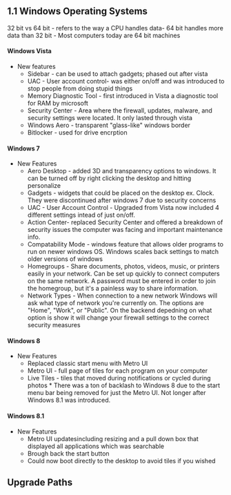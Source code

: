 ## 1.1 Windows Operating Systems 

32 bit vs 64 bit 
    - refers to the way a CPU handles data- 64 bit handles more data than 32 bit
    - Most computers today are 64 bit machines
#### Windows Vista  
 * New features
    * Sidebar - can be used to attach gadgets; phased out after vista
    * UAC - User account control- was either on/off and was introduced to stop people from doing stupid things
    * Memory Diagnostic Tool - first introduced in Vista a diagnostic tool for RAM by microsoft
    * Security Center - Area where the firewall, updates, malware, and security settings were located. It only lasted through vista
    * Windows Aero - transparent "glass-like" windows border
    * Bitlocker - used for drive encrption 
 
 #### Windows 7
  * New Features
       * Aero Desktop - added 3D and transparency options to windows. It can be turned off by right clicking the desktop and hitting personalize
       * Gadgets - widgets that could be placed on the desktop ex. Clock. They were discontinued after windows 7 due to security concerns
       * UAC - User Account Control - Upgraded from Vista now included 4 different settings intead of just on/off. 
       * Action Center- replaced Security Center and offered a breakdown of security issues the computer was facing and important maintenance info. 
       * Compatability Mode - windows feature that allows older programs to run on newer windows OS. Windows scales back settings to match older versions of windows
       * Homegroups - Share documents, photos, videos, music, or printers easily in your network. Can be set up quickly to connect computers on the same network. A password must be entered in order to join the homegroup, but it's a painless way to share information.
       * Network Types - When connection to a new network Windows will ask what type of network you're currently on. The options are "Home", "Work", or "Public". On the backend depedning on what option is show it will change your firewall settings to the correct security measures
       
 #### Windows 8 
   * New Features
        * Replaced classic start menu with Metro UI
        * Metro UI - full page of tiles for each program on your computer
        * Live Tiles - tiles that moved during notifications or cycled during photos
    * There was a ton of backlash to Windows 8 due to the start menu bar being removed for just the Metro UI. 
     Not longer after Windows   8.1 was introduced. 
    
#### Windows 8.1
   * New Features
        * Metro UI updatesincluding resizing and a pull down box that displayed all applications which was searchable
        * Brough back the start button
        * Could now boot directly to the desktop to avoid tiles if you wished

## Upgrade Paths


